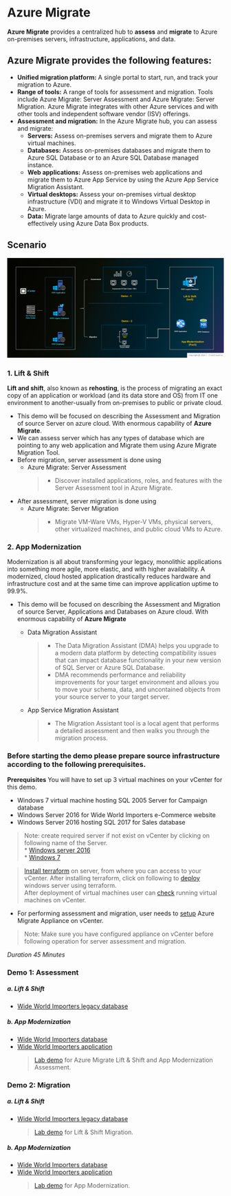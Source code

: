 # Azure Migrate
**Azure Migrate** provides a centralized hub to **assess** and **migrate** to Azure on-premises servers, infrastructure, applications, and data.
## Azure Migrate provides the following features:
* **Unified migration platform:** A single portal to start, run, and track your migration to Azure.
* **Range of tools:** A range of tools for assessment and migration. Tools include Azure Migrate: Server Assessment and Azure Migrate: Server Migration. Azure Migrate integrates with other Azure services and with other tools and independent software vendor (ISV) offerings.
* **Assessment and migration:** In the Azure Migrate hub, you can assess and migrate:
    * **Servers:** Assess on-premises servers and migrate them to Azure virtual machines.
    * **Databases:** Assess on-premises databases and migrate them to Azure SQL Database or to an Azure SQL Database managed instance.
    * **Web applications:** Assess on-premises web applications and migrate them to Azure App Service by using the Azure App Service Migration Assistant.
    * **Virtual desktops:** Assess your on-premises virtual desktop infrastructure (VDI) and migrate it to Windows Virtual Desktop in Azure.
    * **Data:** Migrate large amounts of data to Azure quickly and cost-effectively using Azure Data Box products.


## Scenario
<kbd>
  <img src="./images/migration-scenarios.png">
</kbd></p>

### **1. Lift & Shift**
**Lift and shift**, also known as **rehosting**, is the process of migrating an exact copy of an application or workload (and its data store and OS) from IT one environment to another-usually from on-premises to public or private cloud.

- This demo will be focused on describing the Assessment and Migration of source Server on azure cloud. With enormous capability of **Azure Migrate**.
- We can assess server which has any types of database which are pointing to any web application and Migrate them using Azure Migrate Migration Tool.
- Before migration, server assessment is done using
    - Azure Migrate: Server Assessment
        >- Discover installed applications, roles, and features with the Server Assessment tool in Azure Migrate.
- After assessment, server migration is done using
    - Azure Migrate: Server Migration
        >- Migrate VM-Ware VMs, Hyper-V VMs, physical servers, other virtualized machines, and public cloud VMs to Azure.

### **2. App Modernization**
Modernization is all about transforming your legacy, monolithic applications into something more agile, more elastic, and with higher availability.
A modernized, cloud hosted application drastically reduces hardware and infrastructure cost and at the same time can improve application uptime to 99.9%.
- This demo will be focused on describing the Assessment and Migration of source Server, Applications and Databases on Azure cloud. With enormous capability of **Azure Migrate**
    - Data Migration Assistant
        >- The Data Migration Assistant (DMA) helps you upgrade to a modern data platform by detecting compatibility issues that can impact database functionality in your new version of SQL Server or Azure SQL Database.
        >- DMA recommends performance and reliability improvements for your target environment and allows you to move your schema, data, and uncontained objects from your source server to your target server.

    - App Service Migration Assistant
        >- The Migration Assistant tool is a local agent that performs a detailed assessment and then walks you through the migration process.

### Before starting the demo please prepare source infrastructure according to the following prerequisites.
**Prerequisites**
You will have to set up 3 virtual machines on your vCenter for this demo.
 - Windows 7 virtual machine hosting SQL 2005 Server for Campaign database
 - Windows Server 2016 for Wide World Importers e-Commerce website
 - Windows Server 2016 hosting SQL 2017 for Sales database
 
 > Note: create required server if not exist on vCenter by clicking on following name of the Server.  
    * [Windows server 2016](prerequisites/os/windows-template-creation.md)  
    * [Windows 7](prerequisites/os/windows7-template-creation.md)    
    
>[Install terraform](https://learn.hashicorp.com/terraform/getting-started/install.html) on server, from where you can access to your vCenter.
After installing terraform, click on following to [deploy](terraform-scripts/windows/) windows server using terraform.    
>After deployment of virtual machines user can [check](prerequisites/deployed-servers.md) running virtual machines on vCenter.

* For performing assessment and migration, user needs to [setup](prerequisites/appliance-setup.md) Azure Migrate Appliance on vCenter.

> Note: Make sure you have configured appliance on vCenter before following operation for server assessment and migration. 

*Duration 45 Minutes*

### Demo 1: Assessment
##### a. Lift & Shift 
* [Wide World Importers legacy database](assess/wwi-ecomm-db-legacy.md)
##### b. App Modernization 
* [Wide World Importers database](assess/wwi-ecomm-db.md)
* [Wide World Importers application](assess/wwi-ecomm-app.md)
    > [Lab demo](http://ftp-repos.click2cloud.net/Videos/1-Azure-Migrate-Assessment.mp4) for Azure Migrate Lift & Shift and App Modernization Assessment.

### Demo 2: Migration
##### a. Lift & Shift 
* [Wide World Importers legacy database](migrate/wwi-ecomm-db-legacy.md)
    > [Lab demo](http://ftp-repos.click2cloud.net/Videos/2-Lift-and-Shift-Migration.mp4) for Lift & Shift Migration.
##### b. App Modernization 
* [Wide World Importers database](migrate/wwi-ecomm-db.md)
* [Wide World Importers application](migrate/wwi-ecomm-app.md)
    > [Lab demo](http://ftp-repos.click2cloud.net/Videos/3-App-Modernization-Migration.mp4) for App Modernization.
